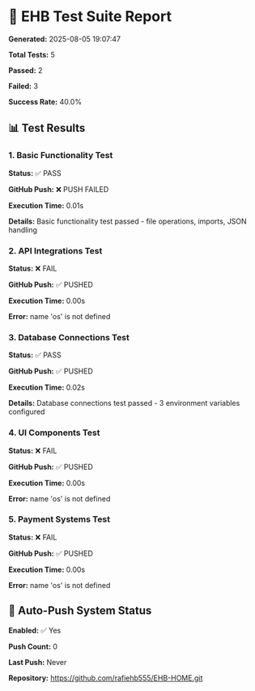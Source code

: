 # 🧪 EHB Test Suite Report

**Generated:** 2025-08-05 19:07:47

**Total Tests:** 5

**Passed:** 2

**Failed:** 3

**Success Rate:** 40.0%

## 📊 Test Results

### 1. Basic Functionality Test

**Status:** ✅ PASS

**GitHub Push:** ❌ PUSH FAILED

**Execution Time:** 0.01s

**Details:** Basic functionality test passed - file operations, imports, JSON handling

### 2. API Integrations Test

**Status:** ❌ FAIL

**GitHub Push:** ✅ PUSHED

**Execution Time:** 0.00s

**Error:** name 'os' is not defined

### 3. Database Connections Test

**Status:** ✅ PASS

**GitHub Push:** ✅ PUSHED

**Execution Time:** 0.02s

**Details:** Database connections test passed - 3 environment variables configured

### 4. UI Components Test

**Status:** ❌ FAIL

**GitHub Push:** ✅ PUSHED

**Execution Time:** 0.00s

**Error:** name 'os' is not defined

### 5. Payment Systems Test

**Status:** ❌ FAIL

**GitHub Push:** ✅ PUSHED

**Execution Time:** 0.00s

**Error:** name 'os' is not defined

## 🚀 Auto-Push System Status

**Enabled:** ✅ Yes

**Push Count:** 0

**Last Push:** Never

**Repository:** https://github.com/rafiehb555/EHB-HOME.git
